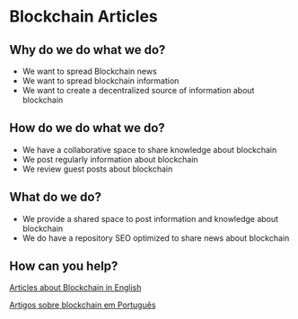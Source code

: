 # Blockchain Articles

## Why do we do what we do?
- We want to spread Blockchain news
- We want to spread blockchain information
- We want to create a decentralized source of information about blockchain

## How do we do what we do?
- We have a collaborative space to share knowledge about blockchain
- We post regularly information about blockchain 
- We review guest posts about blockchain

## What do we do?
- We provide a shared space to post information and knowledge about blockchain
- We do have a repository SEO optimized to share news about blockchain

## How can you help?

[Articles about Blockchain in English](./en/)

[Artigos sobre blockchain em Português](./pt/)
